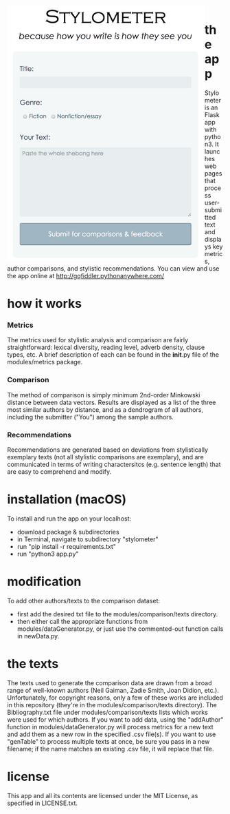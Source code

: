 <img src='https://github.com/gqfiddler/stylometer/blob/master/app%20screenshot.png?raw=true' width="460" align="left"/>

# the app
Stylometer is an Flask app with python3.  It launches web pages that process user-submitted text and displays key metrics, author comparisons, and stylistic recommendations.  You can view and use the app online at http://gqfiddler.pythonanywhere.com/

# how it works
### Metrics
The metrics used for stylistic analysis and comparison are fairly straightforward: lexical diversity, reading level, adverb density, clause types, etc. A brief description of each can be found in the __init__.py file of the modules/metrics package.
### Comparison
The method of comparison is simply minimum 2nd-order Minkowski distance between data vectors.  Results are displayed as a list of the three most similar authors by distance, and as a dendrogram of all authors, including the submitter ("You") among the sample authors.  
### Recommendations
Recommendations are generated based on deviations from stylistically exemplary texts (not all stylistic comparisons are exemplary), and are communicated in terms of writing charactersitcs (e.g. sentence length) that are easy to comprehend and modify.

# installation (macOS)
To install and run the app on your localhost:
- download package & subdirectories
- in Terminal, navigate to subdirectory "stylometer"
- run "pip install -r requirements.txt"
- run "python3 app.py"

# modification
To add other authors/texts to the comparison dataset:
- first add the desired txt file to the modules/comparison/texts directory.
- then either call the appropriate functions from modules/dataGenerator.py, or just use the commented-out function calls in newData.py.

# the texts
The texts used to generate the comparison data are drawn from a broad range of well-known authors (Neil Gaiman, Zadie Smith, Joan Didion, etc.).  Unfortunately, for copyright reasons, only a few of these works are included in this repository (they're in the modules/comparison/texts directory).  The Bibliography.txt file under modules/comparison/texts lists which works were used for which authors.
    If you want to add data, using the "addAuthor" function in modules/dataGenerator.py will process metrics for a new text and add them as a new row in the specified .csv file(s).  If you want to use "genTable" to process multiple texts at once, be sure you pass in a new filename; if the name matches an existing .csv file, it will replace that file.

# license
This app and all its contents are licensed under the MIT License, as specified in LICENSE.txt.
